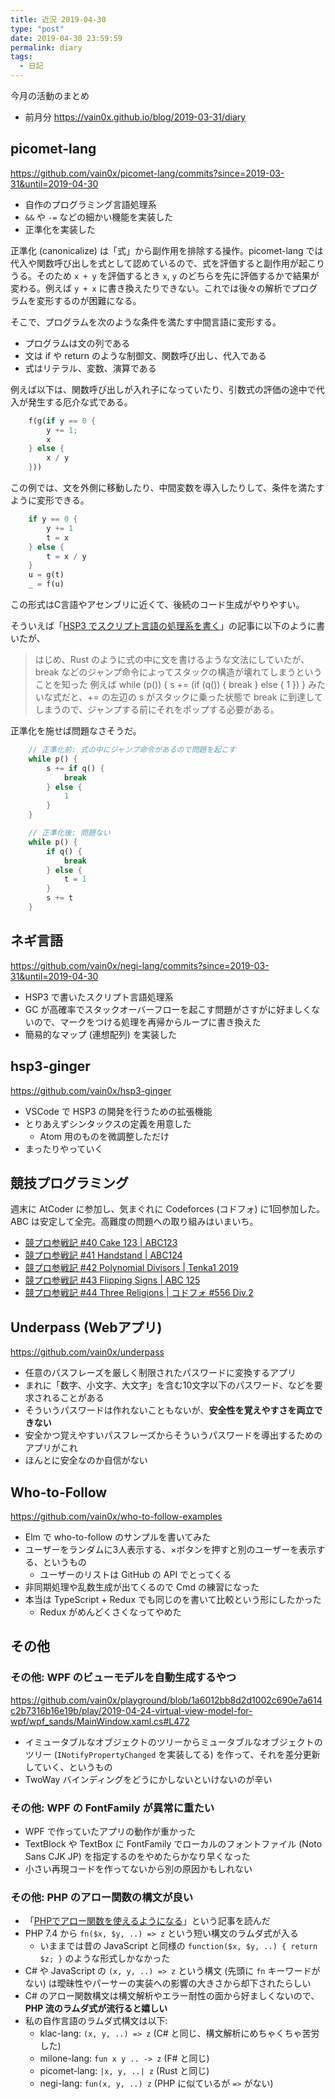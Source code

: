 ```yaml
---
title: 近況 2019-04-30
type: "post"
date: 2019-04-30 23:59:59
permalink: diary
tags:
  - 日記
---
```


今月の活動のまとめ

- 前月分 <https://vain0x.github.io/blog/2019-03-31/diary>

## picomet-lang

<https://github.com/vain0x/picomet-lang/commits?since=2019-03-31&until=2019-04-30>

- 自作のプログラミング言語処理系
- `&&` や `-=` などの細かい機能を実装した
- 正準化を実装した

正準化 (canonicalize) は「式」から副作用を排除する操作。picomet-lang では代入や関数呼び出しを式として認めているので、式を評価すると副作用が起こりうる。そのため `x + y` を評価するとき `x`, `y` のどちらを先に評価するかで結果が変わる。例えば `y + x` に書き換えたりできない。これでは後々の解析でプログラムを変形するのが困難になる。

そこで、プログラムを次のような条件を満たす中間言語に変形する。

- プログラムは文の列である
- 文は if や return のような制御文、関数呼び出し、代入である
- 式はリテラル、変数、演算である

例えば以下は、関数呼び出しが入れ子になっていたり、引数式の評価の途中で代入が発生する厄介な式である。

```rust
    f(g(if y == 0 {
        y += 1;
        x
    } else {
        x / y
    }))
```

この例では、文を外側に移動したり、中間変数を導入したりして、条件を満たすように変形できる。

```rust
    if y == 0 {
        y += 1
        t = x
    } else {
        t = x / y
    }
    u = g(t)
    _ = f(u)
```

この形式はC言語やアセンブリに近くて、後続のコード生成がやりやすい。

そういえば「[HSP3 でスクリプト言語の処理系を書く](https://vain0x.github.io/blog/2019-02-26/interpreter-written-in-hsp3/)」の記事に以下のように書いたが、

> はじめ、Rust のように式の中に文を書けるような文法にしていたが、break などのジャンプ命令によってスタックの構造が壊れてしまうということを知った
> 例えば while (p()) { s += (if (q()) { break } else { 1 }) } みたいな式だと、+= の左辺の s がスタックに乗った状態で break に到達してしまうので、ジャンプする前にそれをポップする必要がある。

正準化を施せば問題なさそうだ。

```rust
    // 正準化前: 式の中にジャンプ命令があるので問題を起こす
    while p() {
        s += if q() {
            break
        } else {
            1
        }
    }
```

```rust
    // 正準化後: 問題ない
    while p() {
        if q() {
            break
        } else {
            t = 1
        }
        s += t
    }
```

## ネギ言語

<https://github.com/vain0x/negi-lang/commits?since=2019-03-31&until=2019-04-30>

- HSP3 で書いたスクリプト言語処理系
- GC が高確率でスタックオーバーフローを起こす問題がさすがに好ましくないので、マークをつける処理を再帰からループに書き換えた
- 簡易的なマップ (連想配列) を実装した

## hsp3-ginger

<https://github.com/vain0x/hsp3-ginger>

- VSCode で HSP3 の開発を行うための拡張機能
- とりあえずシンタックスの定義を用意した
    - Atom 用のものを微調整しただけ
- まったりやっていく

## 競技プログラミング

週末に AtCoder に参加し、気まぐれに Codeforces (コドフォ) に1回参加した。ABC は安定して全完。高難度の問題への取り組みはいまいち。

- [競プロ参戦記 #40 Cake 123 | ABC123](https://qiita.com/vain0x/items/911a7ef1c5834d60503b)
- [競プロ参戦記 #41 Handstand | ABC124](https://qiita.com/vain0x/items/99a93d17426f88bd26de)
- [競プロ参戦記 #42 Polynomial Divisors | Tenka1 2019](https://qiita.com/vain0x/items/bfad6cb1fa7bec912e06)
- [競プロ参戦記 #43 Flipping Signs | ABC 125](https://qiita.com/vain0x/items/c3ab29132c1558f791e9)
- [競プロ参戦記 #44 Three Religions | コドフォ #556 Div.2](https://qiita.com/vain0x/items/80cc96b3c83dfd5f17a6)

## Underpass (Webアプリ)

<https://github.com/vain0x/underpass>

- 任意のパスフレーズを厳しく制限されたパスワードに変換するアプリ
- まれに「数字、小文字、大文字」を含む10文字以下のパスワード、などを要求されることがある
- そういうパスワードは作れないこともないが、**安全性を覚えやすさを両立できない**
- 安全かつ覚えやすいパスフレーズからそういうパスワードを導出するためのアプリがこれ
- ほんとに安全なのか自信がない

## Who-to-Follow

<https://github.com/vain0x/who-to-follow-examples>

- Elm で who-to-follow のサンプルを書いてみた
- ユーザーをランダムに3人表示する、×ボタンを押すと別のユーザーを表示する、というもの
    - ユーザーのリストは GitHub の API でとってくる
- 非同期処理や乱数生成が出てくるので Cmd の練習になった
- 本当は TypeScript + Redux でも同じのを書いて比較という形にしたかった
    - Redux がめんどくさくなってやめた

## その他

### その他: WPF のビューモデルを自動生成するやつ

<https://github.com/vain0x/playground/blob/1a6012bb8d2d1002c690e7a614c2b7316b16e19b/play/2019-04-24-virtual-view-model-for-wpf/wpf_sands/MainWindow.xaml.cs#L472>

- イミュータブルなオブジェクトのツリーからミュータブルなオブジェクトのツリー (`INotifyPropertyChanged` を実装してる) を作って、それを差分更新していく、というもの
- TwoWay バインディングをどうにかしないといけないのが辛い

### その他: WPF の FontFamily が異常に重たい

- WPF で作っていたアプリの動作が重かった
- TextBlock や TextBox に FontFamily でローカルのフォントファイル (Noto Sans CJK JP) を指定するのをやめたらかなり早くなった
- 小さい再現コードを作ってないから別の原因かもしれない

### その他: PHP のアロー関数の構文が良い

- 「[PHPでアロー関数を使えるようになる](https://qiita.com/rana_kualu/items/7fbdd520a7e355599f7d)」という記事を読んだ
- PHP 7.4 から `fn($x, $y, ..) => z` という短い構文のラムダ式が入る
    - いままでは昔の JavaScript と同様の `function($x, $y, ..) { return $z; }` のような形式しかなかった
- C# や JavaScript の `(x, y, ..) => z` という構文 (先頭に `fn` キーワードがない) は曖昧性やパーサーの実装への影響の大きさから却下されたらしい
- C# のアロー関数構文は構文解析やエラー耐性の面から好ましくないので、**PHP 流のラムダ式が流行ると嬉しい**
- 私の自作言語のラムダ式構文は以下:
    - klac-lang: `(x, y, ..) => z` (C# と同じ、構文解析にめちゃくちゃ苦労した)
    - milone-lang: `fun x y .. -> z` (F# と同じ)
    - picomet-lang: `|x, y, ..| z` (Rust と同じ)
    - negi-lang: `fun(x, y, ..) z` (PHP に似ているが `=>` がない)
